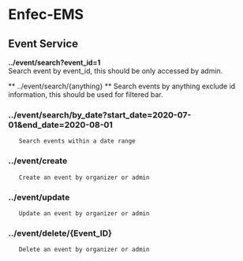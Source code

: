 # Enfec-EMS

## Event Service

**../event/search?event_id=1**\
       Search event by event_id, this should be only accessed by admin.  

** ../event/search/{anything} **
       Search events by anything exclude id information, this should be used for filtered bar. 
       
### ../event/search/by_date?start_date=2020-07-01&end_date=2020-08-01
       Search events within a date range

### ../event/create
       Create an event by organizer or admin

### ../event/update
       Update an event by organizer or admin 
       
### ../event/delete/{Event_ID}
       Delete an event by organizer or admin
